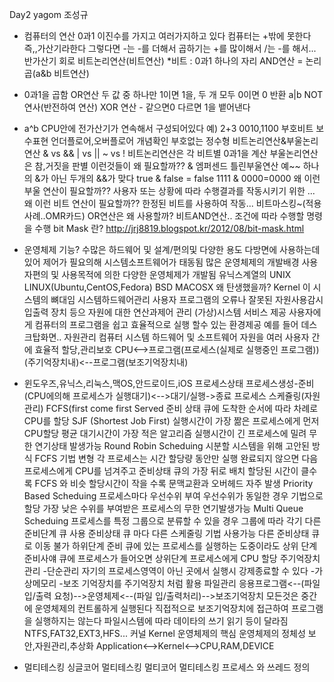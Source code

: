Day2 yagom 조성규


	

- 컴퓨터의 연산
0과1 이진수를 가지고 여러가지하고 있다
컴퓨터는 +밖에 못한다 즉,,가산기라한다
그렇다면 -는 -를 더해서 곱하기는 +를 많이해서
/는 -를 해서...
반가산기 회로
비트논리연산(비트연산)    *비트 : 0과1 하나의 자리
AND연산 = 논리곱(a&b 비트연산)

- 0과1을 곱함
OR연산
두 값 중 하나만 1이면 1을, 두 개 모두 0이면 0 반환
a|b
NOT 연사(반전하여 연산)
XOR 연산 - 같으면0 다르면 1을 뱉어낸다

- a^b
CPU안에 전가산기가 연속해서 구성되어있다
예) 2+3 0010,1100
부호비트
보수표현
언더플로어,오버플로어 개념확인
부호없는 정수형
비트논리연산&부울논리연산
& vs &&
| vs ||
~ vs !
비트논리연산은 각 비트별 0과1을 계산
부울논리연산은 참,거짓을 판별
이런것들이 왜 필요할까??
& 엠퍼센드
틀린부울연산 예~~ 하나의 &가 아닌 두개의 &&가 맞다
true & false = false
1111 & 0000=0000
왜 이런 부울 연산이 필요할까??
사용자 또는 상황에 따라 수행결과를 작동시키기 위한 ...
왜 이런 비트 연산이 필요할까??
한정된 비트를 사용하여 작동...
비트마스킹~(적용사례..OMR카드)
OR연산은 왜 사용할까?
비트AND연산..
조건에 따라 수행할 명령을 수행
bit Mask 란?
http://jrj8819.blogspot.kr/2012/08/bit-mask.html

- 운영체제 기능?
수많은 하드웨어 및 설계/편의및 다양한 용도 다방면에 사용하는데 있어 제어가 필요의해 시스템소프트웨어가 태동됨
많은 운영체제의 개발배경
사용자편의 및 사용목적에 의한 다양한 운영체제가 개발됨
유닉스계열의 UNIX LINUX(Ubuntu,CentOS,Fedora) BSD MACOSX 왜 탄생했을까?
Kernel 이 시스템의 뼈대임
시스템하드웨어관리
사용자 프로그램의 오류나 잘못된 자원사용감시 입출력 장치 등으 자원에 대한 연산과제어 관리
(가상)시스템 서비스 제공
사용자에게 컴퓨터의 프로그램을 쉽고 효율적으로 실행 할수 있는 환경제공
예를 들어 데스크탑화면..
자원관리
컴퓨터 시스템 하드웨어 및 소프트웨어 자원을 여러 사용자 간에 효율적 할당,관리보호
CPU<-->프로그램(프로세스(실제로 실행중인 프로그램))(주기억장치내)<--프로그램(보조기억장치내)

- 윈도우즈,유닉스,리눅스,맥OS,안드로이드,iOS
프로세스상태
프로세스생성-준비(CPU에의해 프로세스가 실행대기)<-->대기/실행->종료
프로세스 스케쥴링(자원관리)
FCFS(first come first Served
준비 상태 큐에 도착한 순서에 따라 차례로 CPU를 할당
SJF (Shortest Job First)
실행시간이 가장 짦은 프로세스에게 먼저 CPU할당
평균 대기시간이 가장 적은 알고리즘
실행시간이 긴 프로세스에 밀려 무한 연기상태 발생가능
Round Robin Scheduing
시분할 시스템을 위해 고안된 방식
FCFS 기법 변형
각 프로세스는 시간 할당량 동안만 실행
완료되지 않으면 다음 프로세스에게 CPU를 넘겨주고 준비상태 큐의 가장 뒤로 배치
할당된 시간이 클수록 FCFS 와 비슷
할당시간이 작을 수록 문맥교환과 오버헤드 자주 발생
Priority Based Scheduing
프로세스마다 우선수위 부여
우선수위가 동일한 경우 기법으로 할당
가장 낮은 수위를 부여받은 프로세스의 무한 연기발생가능
Multi Queue Scheduing
프로세스를 특정 그룹으로 분류할 수 있을 경우 그룹에 따라 각기 다른 준비단계 큐 사용
준비상태 큐 마다 다른 스케줄링 기법 사용가능
다른 준비상태 큐로 이동 불가
하위단계 준비 큐에 있는 프로세스를 실행하는 도중이라도 상위 단계 준비사얘 큐에 프로세스가 들어오면 상위단계  프로세스에게 CPU 할당
주기억장치 관리
-단순관리
자기의 프로세스영역이 아닌 곳에서 실행시 강제종료할 수 있다
-가상메모리
  -보조 기억장치를 주기억장치 처럼 활용
파일관리
응용프로그램<--(파일 입/출력 요청)-->운영체제<--(파일 입/출력처리)-->보조기억장치
모든것은 중간에 운영체제의 컨트롤하게 실행된다 직접적으로 보조기억장치에 접근하여 프로그램을 실행하지는 않는다
파일시스템에 따라 데이타의 쓰기 읽기 등이 달라짐
NTFS,FAT32,EXT3,HFS...
커널
Kernel
운영체제의 핵심
운영체제의 정체성
보안,자원관리,추상화
Application<-->Kernel<-->CPU,RAM,DEVICE

- 멀티테스킹
싱글코어 멀티테스킹
멀티코어 멀티테스킹
프로세스 와 쓰레드 정의






